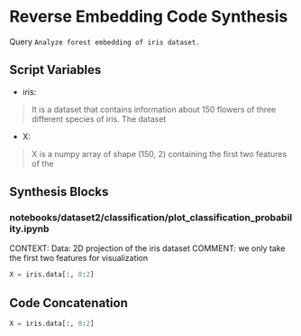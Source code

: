 # Reverse Embedding Code Synthesis
Query `Analyze forest embedding of iris dataset.`
## Script Variables
- iris:<br>
>It is a dataset that contains information about 150 flowers of three different species of iris. The dataset
- X:<br>
>X is a numpy array of shape (150, 2) containing the first two features of the
## Synthesis Blocks
### notebooks/dataset2/classification/plot_classification_probability.ipynb
CONTEXT:  Data: 2D projection of the iris dataset   COMMENT: we only take the first two features for visualization
```python
X = iris.data[:, 0:2]
```

## Code Concatenation
```python
X = iris.data[:, 0:2]
```
